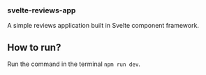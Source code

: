 ### svelte-reviews-app
A simple reviews application built in Svelte component framework.

## How to run?
Run the command in the terminal <code>npm run dev</code>.
